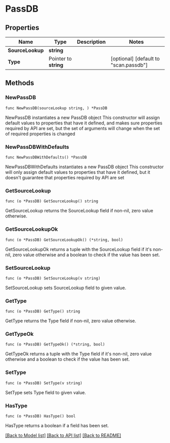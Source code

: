 # PassDB

## Properties

Name | Type | Description | Notes
------------ | ------------- | ------------- | -------------
**SourceLookup** | **string** |  | 
**Type** | Pointer to **string** |  | [optional] [default to "scan.passdb"]

## Methods

### NewPassDB

`func NewPassDB(sourceLookup string, ) *PassDB`

NewPassDB instantiates a new PassDB object
This constructor will assign default values to properties that have it defined,
and makes sure properties required by API are set, but the set of arguments
will change when the set of required properties is changed

### NewPassDBWithDefaults

`func NewPassDBWithDefaults() *PassDB`

NewPassDBWithDefaults instantiates a new PassDB object
This constructor will only assign default values to properties that have it defined,
but it doesn't guarantee that properties required by API are set

### GetSourceLookup

`func (o *PassDB) GetSourceLookup() string`

GetSourceLookup returns the SourceLookup field if non-nil, zero value otherwise.

### GetSourceLookupOk

`func (o *PassDB) GetSourceLookupOk() (*string, bool)`

GetSourceLookupOk returns a tuple with the SourceLookup field if it's non-nil, zero value otherwise
and a boolean to check if the value has been set.

### SetSourceLookup

`func (o *PassDB) SetSourceLookup(v string)`

SetSourceLookup sets SourceLookup field to given value.


### GetType

`func (o *PassDB) GetType() string`

GetType returns the Type field if non-nil, zero value otherwise.

### GetTypeOk

`func (o *PassDB) GetTypeOk() (*string, bool)`

GetTypeOk returns a tuple with the Type field if it's non-nil, zero value otherwise
and a boolean to check if the value has been set.

### SetType

`func (o *PassDB) SetType(v string)`

SetType sets Type field to given value.

### HasType

`func (o *PassDB) HasType() bool`

HasType returns a boolean if a field has been set.


[[Back to Model list]](../README.md#documentation-for-models) [[Back to API list]](../README.md#documentation-for-api-endpoints) [[Back to README]](../README.md)


